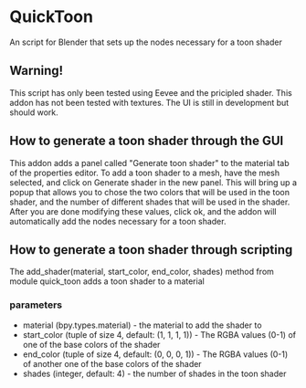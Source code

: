 # QuickToon
An script for Blender that sets up the nodes necessary for a toon shader

## Warning!
This script has only been tested using Eevee and the pricipled shader. This addon has not been tested with textures. The UI is still in development but should work.

## How to generate a toon shader through the GUI
This addon adds a panel called "Generate toon shader" to the material tab of the properties editor. To add a toon shader to a mesh, have the mesh selected, and click on
Generate shader in the new panel. This will bring up a popup that allows you to chose the two colors that will be used in the toon shader, and the number of different shades that 
will be used in the shader. After you are done modifying these values, click ok, and the addon will automatically add the nodes necessary for a toon shader.

## How to generate a toon shader through scripting
The add_shader(material, start_color, end_color, shades) method from module quick_toon adds a toon shader to a material

### parameters
* material (bpy.types.material) - the material to add the shader to  
* start_color (tuple of size 4, default: (1, 1, 1, 1)) - The RGBA values (0-1) of one of the base colors of the shader  
* end_color (tuple of size 4, default: (0, 0, 0, 1)) - The RGBA values (0-1) of another one of the base colors of the shader  
* shades (integer, default: 4) - the number of shades in the toon shader  
